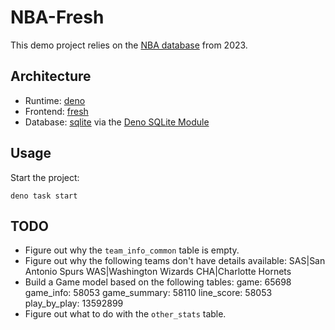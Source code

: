 # NBA-Fresh

This demo project relies on the [NBA database](https://www.kaggle.com/datasets/wyattowalsh/basketball/data) from 2023.

## Architecture

* Runtime: [deno](https://docs.deno.com/runtime/)
* Frontend: [fresh](https://fresh.deno.dev/docs/getting-started)
* Database: [sqlite](https://sqlite.org/) via the [Deno SQLite Module](https://deno.land/x/sqlite@v3.9.1)

## Usage

Start the project:

```
deno task start
```

## TODO

* Figure out why the `team_info_common` table is empty.
* Figure out why the following teams don't have details available:
    SAS|San Antonio Spurs
    WAS|Washington Wizards
    CHA|Charlotte Hornets
* Build a Game model based on the following tables:
    game: 65698
    game_info: 58053
    game_summary: 58110
    line_score: 58053
    play_by_play: 13592899
* Figure out what to do with the `other_stats` table.